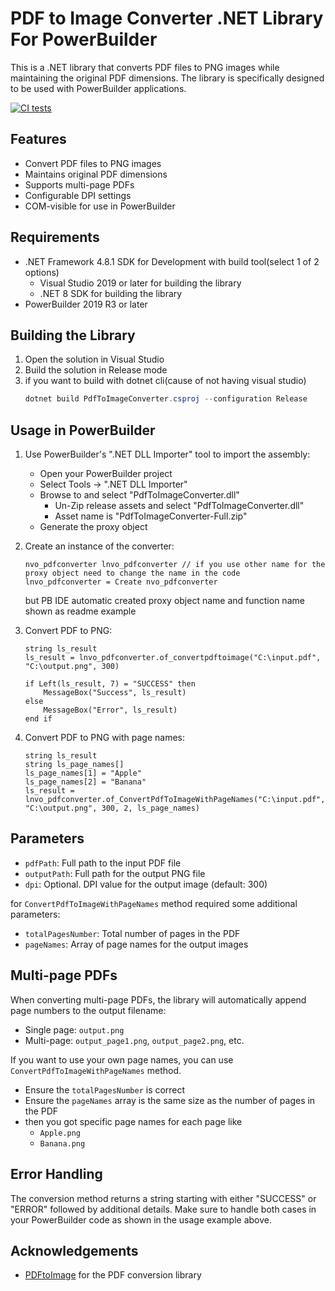 # PDF to Image Converter .NET Library For PowerBuilder

This is a .NET library that converts PDF files to PNG images while maintaining the original PDF dimensions. The library is specifically designed to be used with PowerBuilder applications.

[![CI tests](https://github.com/yuseok-kim-edushare/PDF-Image-converter-for-PB/actions/workflows/ci.yaml/badge.svg)](https://github.com/yuseok-kim-edushare/PDF-Image-converter-for-PB/actions/workflows/ci.yaml)

## Features

- Convert PDF files to PNG images
- Maintains original PDF dimensions
- Supports multi-page PDFs
- Configurable DPI settings
- COM-visible for use in PowerBuilder

## Requirements

- .NET Framework 4.8.1 SDK for Development with build tool(select 1 of 2 options)
   - Visual Studio 2019 or later for building the library
   - .NET 8 SDK for building the library
- PowerBuilder 2019 R3 or later

## Building the Library

1. Open the solution in Visual Studio
2. Build the solution in Release mode
3. if you want to build with dotnet cli(cause of not having visual studio)
   ```powershell
   dotnet build PdfToImageConverter.csproj --configuration Release
   ```

## Usage in PowerBuilder

1. Use PowerBuilder's ".NET DLL Importer" tool to import the assembly:
   - Open your PowerBuilder project
   - Select Tools → ".NET DLL Importer"
   - Browse to and select "PdfToImageConverter.dll"
     - Un-Zip release assets and select "PdfToImageConverter.dll"
     - Asset name is "PdfToImageConverter-Full.zip"
   - Generate the proxy object

2. Create an instance of the converter:
   ```powerbuilder
   nvo_pdfconverter lnvo_pdfconverter // if you use other name for the proxy object need to change the name in the code
   lnvo_pdfconverter = Create nvo_pdfconverter 
   ```
   but PB IDE automatic created proxy object name and function name shown as readme example

3. Convert PDF to PNG:
   ```powerbuilder
   string ls_result
   ls_result = lnvo_pdfconverter.of_convertpdftoimage("C:\input.pdf", "C:\output.png", 300)
   
   if Left(ls_result, 7) = "SUCCESS" then
       MessageBox("Success", ls_result)
   else
       MessageBox("Error", ls_result)
   end if
   ```

4. Convert PDF to PNG with page names:
   ```powerbuilder
   string ls_result
   string ls_page_names[]
   ls_page_names[1] = "Apple"
   ls_page_names[2] = "Banana"
   ls_result = lnvo_pdfconverter.of_ConvertPdfToImageWithPageNames("C:\input.pdf", "C:\output.png", 300, 2, ls_page_names)
   ```

## Parameters

- `pdfPath`: Full path to the input PDF file
- `outputPath`: Full path for the output PNG file
- `dpi`: Optional. DPI value for the output image (default: 300)

for `ConvertPdfToImageWithPageNames` method required some additional parameters:
- `totalPagesNumber`: Total number of pages in the PDF
- `pageNames`: Array of page names for the output images

## Multi-page PDFs

When converting multi-page PDFs, the library will automatically append page numbers to the output filename:
- Single page: `output.png`
- Multi-page: `output_page1.png`, `output_page2.png`, etc.

If you want to use your own page names, you can use `ConvertPdfToImageWithPageNames` method.
- Ensure the `totalPagesNumber` is correct
- Ensure the `pageNames` array is the same size as the number of pages in the PDF
- then you got specific page names for each page like
  - `Apple.png`
  - `Banana.png`

## Error Handling

The conversion method returns a string starting with either "SUCCESS" or "ERROR" followed by additional details. Make sure to handle both cases in your PowerBuilder code as shown in the usage example above. 

## Acknowledgements

- [PDFtoImage](https://github.com/sungaila/PDFtoImage) for the PDF conversion library
